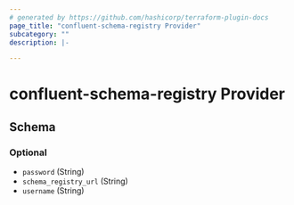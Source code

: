 ```yaml
---
# generated by https://github.com/hashicorp/terraform-plugin-docs
page_title: "confluent-schema-registry Provider"
subcategory: ""
description: |-

---
```


# confluent-schema-registry Provider

<!-- schema generated by tfplugindocs -->
## Schema

### Optional

- `password` (String)
- `schema_registry_url` (String)
- `username` (String)
